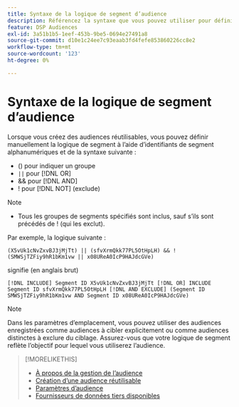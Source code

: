 ```yaml
---
title: Syntaxe de la logique de segment d’audience
description: Référencez la syntaxe que vous pouvez utiliser pour définir la logique pour les segments d’audience.
feature: DSP Audiences
exl-id: 3a51b1b5-1eef-453b-9be5-0694e27491a8
source-git-commit: d10e1c24ee7c93eaab3fd4fefe853860226cc8e2
workflow-type: tm+mt
source-wordcount: '123'
ht-degree: 0%

---
```


# Syntaxe de la logique de segment d’audience

Lorsque vous créez des audiences réutilisables, vous pouvez définir manuellement la logique de segment à l’aide d’identifiants de segment alphanumériques et de la syntaxe suivante :

* () pour indiquer un groupe
* `||` pour  [!DNL OR] <!-- || escaped with backticks so Jenkins doesn't think it's a Markdown table -->
* &amp;&amp; pour [!DNL AND]
* ! pour [!DNL NOT] (exclude)

>[!NOTE]
>
>* Tous les groupes de segments spécifiés sont inclus, sauf s’ils sont précédés de ! (qui les exclut).


Par exemple, la logique suivante :

```
(X5vUk1cNvZxvBJ3jMjTt) || (sfvXrmQkk77PL5OtHpLH) && !(SMWSjTZFiy9hR1bKm1vw || x08UReA0IcP9HAJdcGVe)
```

signifie (en anglais brut)

```
[!DNL INCLUDE] Segment ID X5vUk1cNvZxvBJ3jMjTt [!DNL OR] INCLUDE Segment ID sfvXrmQkk77PL5OtHpLH [!DNL AND EXCLUDE] (Segment ID SMWSjTZFiy9hR1bKm1vw AND Segment ID x08UReA0IcP9HAJdcGVe)
```

>[!NOTE]
>
>Dans les paramètres d’emplacement, vous pouvez utiliser des audiences enregistrées comme audiences à cibler explicitement ou comme audiences distinctes à exclure du ciblage. Assurez-vous que votre logique de segment reflète l’objectif pour lequel vous utiliserez l’audience.

>[!MORELIKETHIS]
>
>* [À propos de la gestion de l’audience](audience-about.md)
>* [Création d’une audience réutilisable](reusable-audience-create.md)
>* [Paramètres d’audience](audience-settings.md)
>* [Fournisseurs de données tiers disponibles](third-party-data-providers.md)

